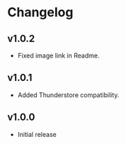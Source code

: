 # Changelog

## v1.0.2

- Fixed image link in Readme.

## v1.0.1

- Added Thunderstore compatibility.

## v1.0.0

- Initial release